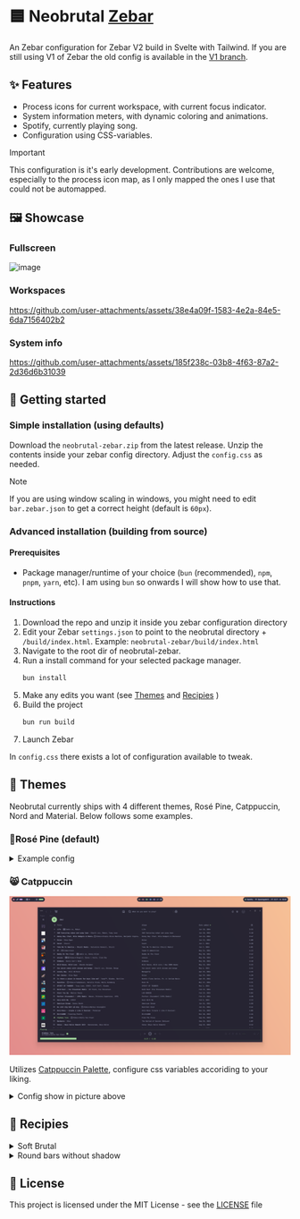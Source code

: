 # 🟦 Neobrutal [Zebar](https://github.com/glzr-io/zebar)

An Zebar configuration for Zebar V2 build in Svelte with Tailwind. If you are
still using V1 of Zebar the old config is available in the [V1 branch](https://github.com/adriankarlen/neobrutal-zebar/tree/v1).

## ✨ Features

- Process icons for current workspace, with current focus indicator.
- System information meters, with dynamic coloring and animations.
- Spotify, currently playing song.
- Configuration using CSS-variables.

> [!IMPORTANT]
>
> This configuration is it's early development. Contributions are
> welcome, especially to the process icon map, as I only mapped the ones I use
> that could not be automapped.

## 🖼️ Showcase

### Fullscreen

![image](https://github.com/adriankarlen/neobrutal-zebar/blob/main/misc/fullscreen.png)

### Workspaces

https://github.com/user-attachments/assets/38e4a09f-1583-4e2a-84e5-6da7156402b2

### System info

https://github.com/user-attachments/assets/185f238c-03b8-4f63-87a2-2d36d6b31039

## 🚀 Getting started

### Simple installation (using defaults)

Download the `neobrutal-zebar.zip` from the latest release. Unzip the contents
inside your zebar config directory. Adjust the `config.css` as needed.

> [!NOTE]
> If you are using window scaling in windows, you might need to edit
> `bar.zebar.json` to get a correct height (default is `60px`).

### Advanced installation (building from source)

#### Prerequisites

- Package manager/runtime of your choice (`bun` (recommended), `npm`, `pnpm`, `yarn`, etc). I am
  using `bun` so onwards I will show how to use that.

#### Instructions

1. Download the repo and unzip it inside you zebar configuration directory
2. Edit your Zebar `settings.json` to point to the neobrutal directory + `/build/index.html`. Example: `neobrutal-zebar/build/index.html`
3. Navigate to the root dir of neobrutal-zebar.
4. Run a install command for your selected package manager.
   ```bash
   bun install
   ```
5. Make any edits you want (see [Themes](#Themes) and [Recipies](#Recipies) )
6. Build the project
   ```bash
   bun run build
   ```
7. Launch Zebar

In `config.css` there exists a lot of configuration available to tweak.

## 🎨 Themes

Neobrutal currently ships with 4 different themes, Rosé Pine, Catppuccin, Nord
and Material. Below follows some examples.

### 🌷Rosé Pine (default)

<details>
<summary>Example config</summary>

##### config.css

```css
/* colors */
--text: var(--rp-text-hsl);
--bg: var(--rp-overlay-hsl);
--border: var(--rp-highlight-low-hsl);
--shadow: var(--rp-highlight-low-hsl);
--icon: var(--rp-love-hsl);
--memory: var(--rp-iris-hsl);
--cpu: var(--rp-rose-hsl);
--cpu-high-usage: var(--rp-love-hsl);
--battery-good: var(--rp-pine-hsl);
--battery-mid: var(--rp-gold-hsl);
--battery-low: var(--rp-love-hsl);
--focused-process: var(--rp-text-hsl);
--process: var(--rp-muted-hsl);
--displayed: var(--rp-text-hsl);
--ws-1: var(--rp-gold-hsl);
--ws-2: var(--rp-love-hsl);
--ws-3: var(--rp-pine-hsl);
--ws-4: var(--rp-foam-hsl);
--ws-5: var(--rp-iris-hsl);
--tiling-direction: var(--rp-rose-hsl);
--not-playing: var(--rp-love-hsl);
--now-playing: var(--rp-pine-hsl);
--network: var(--rp-text-hsl);
--weather: var(--rp-text-hsl);
```

</details>

### 😸 Catppuccin

<img src="https://github.com/adriankarlen/neobrutal-zebar/blob/main/misc/catppuccin.png" />

Utilizes [Catppuccin Palette](https://github.com/catppuccin/palette/blob/main/docs/css.md), configure css variables accoriding to your liking.

<details>
<summary>Config show in picture above</summary>

##### config.css

```css
/* border */
--radius: 9999px;

/* shadow */
--shadow-size-bar: 0;
--shadow-size-button: 0;

/* colors */
--text: var(--ctp-mocha-text);
--bg: var(--ctp-mocha-surface0);
--border: var(--ctp-mocha-crust);
--border-button: var(--ctp-mocha-crust);
--shadow: var(--ctp-mocha-mantle);
--icon: var(--ctp-mocha-red);
--memory: var(--ctp-mocha-mauve);
--cpu: var(--ctp-mocha-pink);
--cpu-high-usage: var(--ctp-mocha-red);
--battery-good: var(--ctp-mocha-green);
--battery-mid: var(--ctp-mocha-peach);
--battery-low: var(--ctp-mocha-red);
--focused-process: var(--ctp-mocha-text);
--process: var(--ctp-mocha-surface2);
--displayed: var(--ctp-mocha-text);
--ws-1: var(--ctp-mocha-peach);
--ws-2: var(--ctp-mocha-red);
--ws-3: var(--ctp-mocha-green);
--ws-4: var(--ctp-mocha-blue);
--ws-5: var(--ctp-mocha-mauve);
--tiling-direction: var(--ctp-mocha-lavender);
--not-playing: var(--ctp-mocha-red);
--now-playing: var(--ctp-mocha-green);
--network: var(--ctp-mocha-text);
--weather: var(--ctp-mocha-text);
```

##### src/components/RightGroup.svelte

```svelte
<!-- replace this line -->
<Button class="text-zb-icon" iconClass="heart-filled" />
<!-- with this line -->
<Button class="text-zb-icon" iconClass="cat" />
```

</details>

## 🍳 Recipies

<details>
<summary>Soft Brutal</summary>

```css
--radius: 9999px;
```

<img src="https://github.com/adriankarlen/neobrutal-zebar/blob/main/misc/brutal-soft.png" />
</details>
<details>
<summary>Round bars without shadow</summary>

```css
--border-size: 1px;
--radius: 9999px;
--shadow-size-bar: 0px;
--shadow-size-button: 0px;
```

<img src="https://github.com/adriankarlen/neobrutal-zebar/blob/main/misc/non-brutal.png" />
</details>

## 📜 License

This project is licensed under the MIT License - see the
[LICENSE](https://github.com/adriankarlen/neobrutal-zebar/blob/main/LICENSE) file
